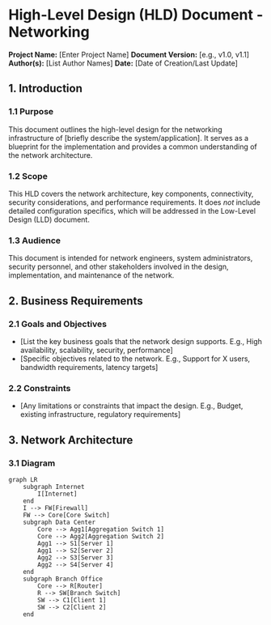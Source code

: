 # High-Level Design (HLD) Document - Networking

**Project Name:** [Enter Project Name]
**Document Version:** [e.g., v1.0, v1.1]
**Author(s):** [List Author Names]
**Date:** [Date of Creation/Last Update]

## 1. Introduction

### 1.1 Purpose

This document outlines the high-level design for the networking infrastructure of [briefly describe the system/application].  It serves as a blueprint for the implementation and provides a common understanding of the network architecture.

### 1.2 Scope

This HLD covers the network architecture, key components, connectivity, security considerations, and performance requirements.  It does *not* include detailed configuration specifics, which will be addressed in the Low-Level Design (LLD) document.

### 1.3 Audience

This document is intended for network engineers, system administrators, security personnel, and other stakeholders involved in the design, implementation, and maintenance of the network.

## 2. Business Requirements

### 2.1 Goals and Objectives

* [List the key business goals that the network design supports.  E.g., High availability, scalability, security, performance]
* [Specific objectives related to the network. E.g., Support for X users, bandwidth requirements, latency targets]

### 2.2 Constraints

* [Any limitations or constraints that impact the design. E.g., Budget, existing infrastructure, regulatory requirements]

## 3. Network Architecture

### 3.1 Diagram

```mermaid
graph LR
    subgraph Internet
        I[Internet]
    end
    I --> FW[Firewall]
    FW --> Core[Core Switch]
    subgraph Data Center
        Core --> Agg1[Aggregation Switch 1]
        Core --> Agg2[Aggregation Switch 2]
        Agg1 --> S1[Server 1]
        Agg1 --> S2[Server 2]
        Agg2 --> S3[Server 3]
        Agg2 --> S4[Server 4]
    end
    subgraph Branch Office
        Core --> R[Router]
        R --> SW[Branch Switch]
        SW --> C1[Client 1]
        SW --> C2[Client 2]
    end